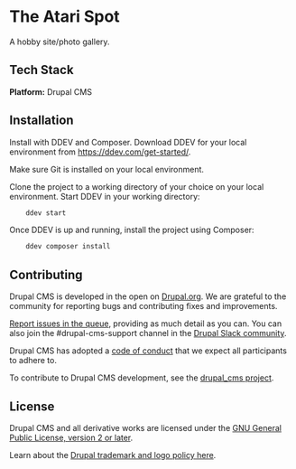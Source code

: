# The Atari Spot

A hobby site/photo gallery.


## Tech Stack

**Platform:** Drupal CMS


## Installation

Install with DDEV and Composer. Download DDEV for your local environment from https://ddev.com/get-started/.

Make sure Git is installed on your local environment.

Clone the project to a working directory of your choice on your local environment. Start DDEV in your working directory:

```bash
    ddev start
```

Once DDEV is up and running, install the project using Composer:

```bash
    ddev composer install
```

## Contributing

Drupal CMS is developed in the open on [Drupal.org](https://www.drupal.org). We are grateful to the community for reporting bugs and contributing fixes and improvements.

[Report issues in the queue](https://drupal.org/node/add/project-issue/drupal_cms), providing as much detail as you can. You can also join the #drupal-cms-support channel in the [Drupal Slack community](https://www.drupal.org/slack).

Drupal CMS has adopted a [code of conduct](https://www.drupal.org/dcoc) that we expect all participants to adhere to.

To contribute to Drupal CMS development, see the [drupal_cms project](https://www.drupal.org/project/drupal_cms).

## License

Drupal CMS and all derivative works are licensed under the [GNU General Public License, version 2 or later](http://www.gnu.org/licenses/old-licenses/gpl-2.0.html).

Learn about the [Drupal trademark and logo policy here](https://www.drupal.com/trademark).
